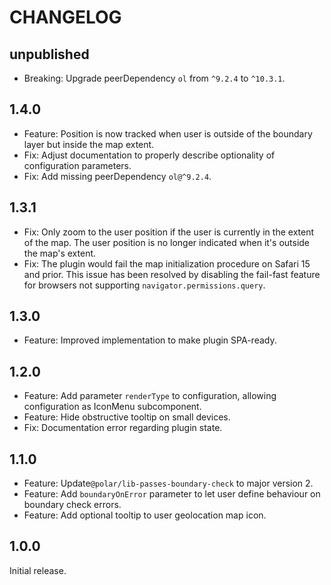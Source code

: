 # CHANGELOG

## unpublished

- Breaking: Upgrade peerDependency `ol` from `^9.2.4` to `^10.3.1`.

## 1.4.0

- Feature: Position is now tracked when user is outside of the boundary layer but inside the map extent.
- Fix: Adjust documentation to properly describe optionality of configuration parameters.
- Fix: Add missing peerDependency `ol@^9.2.4`.

## 1.3.1

- Fix: Only zoom to the user position if the user is currently in the extent of the map. The user position is no longer indicated when it's outside the map's extent.
- Fix: The plugin would fail the map initialization procedure on Safari 15 and prior. This issue has been resolved by disabling the fail-fast feature for browsers not supporting `navigator.permissions.query`.

## 1.3.0

- Feature: Improved implementation to make plugin SPA-ready.

## 1.2.0

- Feature: Add parameter `renderType` to configuration, allowing configuration as IconMenu subcomponent.
- Feature: Hide obstructive tooltip on small devices.
- Fix: Documentation error regarding plugin state.

## 1.1.0

- Feature: Update`@polar/lib-passes-boundary-check` to major version 2.
- Feature: Add `boundaryOnError` parameter to let user define behaviour on boundary check errors.
- Feature: Add optional tooltip to user geolocation map icon.

## 1.0.0

Initial release.
